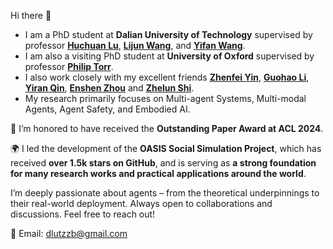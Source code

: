 Hi there 👋
- I am a PhD student at **Dalian University of Technology** supervised by professor [**Huchuan Lu**](https://scholar.google.com/citations?user=D3nE0agAAAAJ&hl=en), [**Lijun Wang**](https://scholar.google.com/citations?user=EfTwkXMolscC&hl=en), and [**Yifan Wang**](https://scholar.google.com/citations?user=j1XFhSoAAAAJ&hl=zh-CN).
- I am also a visiting PhD student at **University of Oxford** supervised by professor [**Philip Torr**](https://eng.ox.ac.uk/people/philip-torr).
- I also work closely with my excellent friends [**Zhenfei Yin**](https://yinzhenfei.github.io/), [**Guohao Li**](https://ghli.org/), [**Yiran Qin**](https://iranqin.github.io/), [**Enshen Zhou**](https://zhoues.github.io/) and [**Zhelun Shi**](https://scholar.google.com/citations?user=EDLcoVkAAAAJ&hl=zh-CN).
- My research primarily focuses on Multi-agent Systems, Multi-modal Agents, Agent Safety, and Embodied AI.

🚀 I’m honored to have received the **Outstanding Paper Award at ACL 2024**.

🌍 I led the development of the **OASIS Social Simulation Project**, which has received **over 1.5k stars on GitHub**, and is serving as **a strong foundation for many research works and practical applications around the world**.

I’m deeply passionate about agents – from the theoretical underpinnings to their real-world deployment.
Always open to collaborations and discussions. Feel free to reach out!

📧 Email: dlutzzb@gmail.com
